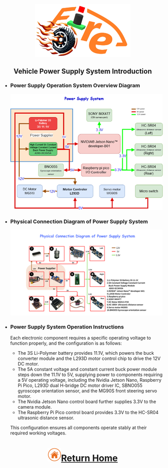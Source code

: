 <div align="center"><img src="../../other/img/logo.png" width="300" alt=" logo"></div>

## <div align="center">Vehicle Power Supply System Introduction</div> 
- ###  Power Supply Operation System Overview Diagram
  <div align="center"><img src="./img/Power_supply_system.png" ></div>

- ###  Physical Connection Diagram of Power Supply System
  <div align="center"><img src="./img/Power_supply_system of Summary diagram.png" ></div>

- ### Power Supply System Operation Instructions
  Each electronic component requires a specific operating voltage to function properly, and the configuration is as follows:
    - The 3S Li-Polymer battery provides 11.1V, which powers the buck converter module and the L293D motor control chip to drive the 12V DC motor.
    - The 5A constant voltage and constant current buck power module steps down the 11.1V to 5V, supplying power to components requiring a 5V operating voltage, including the Nvidia Jetson Nano, Raspberry Pi Pico, L293D dual H-bridge DC motor driver IC, SBNO055 gyroscope orientation sensor, and the MG90S front steering servo motor.
    - The Nvidia Jetson Nano control board further supplies 3.3V to the camera module.
    - The Raspberry Pi Pico control board provides 3.3V to the HC-SR04 ultrasonic distance sensor.
  
  This configuration ensures all components operate stably at their required working voltages.


# <div align="center">![HOME](../../other/img/home.png)[Return Home](../../)</div>  

